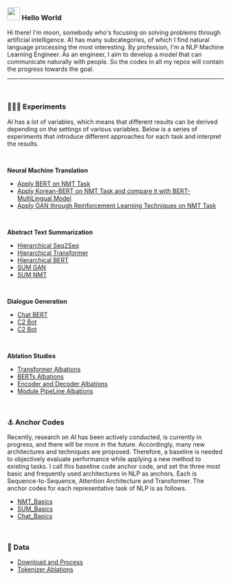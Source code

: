 ### <img src="https://emojis.slackmojis.com/emojis/images/1531849430/4246/blob-sunglasses.gif?1531849430" width="30"/> Hello World
Hi there! I'm moon, somebody who's focusing on solving problems through artificial intelligence. AI has many subcategories, of which I find natural language processing the most interesting. By profession, I'm a NLP Machine Learning Engineer. As an engineer, I aim to develop a model that can communicate naturally with people. So the codes in all my repos will contain the progress towards the goal.

---
<br>

### 👨🏻‍🔬 Experiments
AI has a lot of variables, which means that different results can be derived depending on the settings of various variables. Below is a series of experiments that introduce different approaches for each task and interpret the results.

<br>

**Neural Machine Translation**

* <a href="https://github.com/moon23k/NMT_Basics">Apply BERT on NMT Task</a>
* <a href="https://github.com/moon23k/NMT_Basics">Apply Korean-BERT on NMT Task and compare it with BERT-MultiLingual Model</a>
* <a href="https://github.com/moon23k/NMT_Basics">Apply GAN through Reinforcement Learning Techniques on NMT Task</a>

<br>

**Abstract Text Summarization**
* <a href="https://github.com/moon23k/NMT_Basics">Hierarchical Seq2Seq</a>
* <a href="https://github.com/moon23k/NMT_Basics">Hierarchical Transformer</a>
* <a href="https://github.com/moon23k/NMT_Basics">Hierarchical BERT</a>
* <a href="https://github.com/moon23k/NMT_Basics">SUM GAN</a>
* <a href="https://github.com/moon23k/NMT_Basics">SUM NMT</a>

<br>

**Dialogue Generation**
* <a href="https://github.com/moon23k/NMT_Basics">Chat BERT</a>
* <a href="https://github.com/moon23k/NMT_Basics">C2 Bot</a>
* <a href="https://github.com/moon23k/NMT_Basics">C2 Bot</a>

<br>

**Ablation Studies**
* <a href="https://github.com/moon23k/NMT_Basics">Transformer Albations</a>
* <a href="https://github.com/moon23k/NMT_Basics">BERTs Albations</a>
* <a href="https://github.com/moon23k/NMT_Basics">Encoder and Decoder Albations</a>
* <a href="https://github.com/moon23k/NMT_Basics">Module PipeLine Albations</a>


<br>

### ⚓ Anchor Codes
Recently, research on AI has been actively conducted, is currently in progress, and there will be more in the future. Accordingly, many new architectures and techniques are proposed. Therefore, a baseline is needed to objectively evaluate performance while applying a new method to existing tasks. I call this baseline code anchor code, and set the three most basic and frequently used architectures in NLP as anchors. Each is Sequence-to-Sequence, Attention Architecture and Transformer. The anchor codes for each representative task of NLP is as follows.

* <a href="https://github.com/moon23k/NMT_Basics">NMT_Basics</a>
* <a href="https://github.com/moon23k/SUM_Basics">SUM_Basics</a>
* <a href="https://github.com/moon23k/Chat_Basics">Chat_Basics</a>

<br>


### 💾 Data

* <a href="https://github.com/moon23k/NMT_Basics">Download and Process</a>
* <a href="https://github.com/moon23k/NMT_Basics">Tokenizer Ablations</a>
